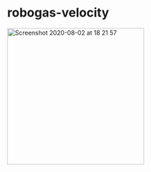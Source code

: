 # robogas-velocity

<img width="316" alt="Screenshot 2020-08-02 at 18 21 57" src="https://user-images.githubusercontent.com/33911115/89128403-48169a80-d4ed-11ea-9948-6eb6fc9fd6e6.png">
